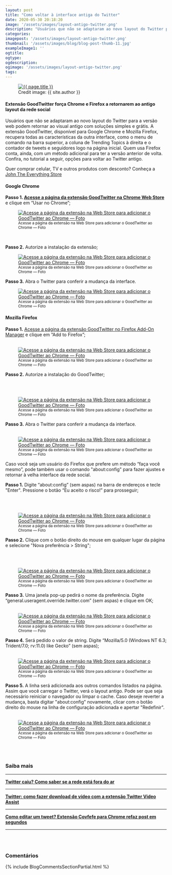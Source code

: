 ```yaml
---
layout: post
title: "Como voltar à interface antiga do Twitter"
date: 2020-05-30 20:18:20
image: '/assets/images/layout-antigo-twitter.png'
description: "Usuários que não se adaptaram ao novo layout do Twitter para a versão web podem retornar ao visual antigo com soluções simples e grátis. A extensão GoodTwitter, disponível para Google Chrome e Mozilla Firefox, recupera todas as características da outra interface, como o menu de comando na barra superior, a coluna de Trending Topics à direita e o contador de tweets e seguidores logo na página inicial..."
categories:
imagepost: '/assets/images/layout-antigo-twitter.png'
thumbnail: '/assets/images/blog/blog-post-thumb-11.jpg'
exampleImage1: ''
ogtitle:
ogtype:
ogdescription:
ogimage: '/assets/images/layout-antigo-twitter.png'
tags:
---
```

<body>
 <div class='container'>
  <div class='blog-post-body'>
    <figure class='blog-banner'>
        <a href='{{ page.url }}'>
        <img class='img-fluid' src='{{ page.imagepost }}' alt='{{ page.title }}'></a>
        <figcaption class='mt-2 text-center image-caption'>Credit image: {{ site.author }}
        <a href='{{ page.url }}' target='_blank'></a></figcaption> 
    </figure>

<h4>Extensão GoodTwitter força Chrome e Firefox a retornarem ao antigo layout da rede social</h4>

<p>
Usuários que não se adaptaram ao novo layout do Twitter para a versão web podem retornar ao visual antigo com soluções simples e grátis. A extensão GoodTwitter, disponível para Google Chrome e Mozilla Firefox, recupera todas as características da outra interface, como o menu de comando na barra superior, a coluna de Trending Topics à direita e o contador de tweets e seguidores logo na página inicial. Quem usa Firefox conta, ainda, com um método adicional para ter a versão anterior de volta. Confira, no tutorial a seguir, opções para voltar ao Twitter antigo.
</p>


<p>Quer comprar celular, TV e outros produtos com desconto? Conheça a 
<a href="https://br.pinterest.com/johneverythingstore/">John The Everything Store</a></p>

<h4>Google Chrome</h4>
<b>Passo 1. </b><b><a href="https://chrome.google.com/webstore/detail/goodtwitter/jbanhionoclikdjnjlcmefiofgjimgca"> Acesse a página da extensão GoodTwitter na Chrome Web Store</a></b> e clique em “Usar no Chrome”;
<br/>
<div class='container'>
    <div class='blog-post-body'>
      <figure class='blog-banner'>
          <a href='{{ page.url }}'>
          <img class='img-fluid' src='https://uploaddeimagens.com.br/images/002/682/704/original/goodtwitter-chrome-1.jpeg?1590954160' alt='Acesse a página da extensão na Web Store para adicionar o GoodTwitter ao Chrome — Foto'></a>
          <figcaption class='mt-2 text-center image-caption'>
          <small>Acesse a página da extensão na Web Store para adicionar o GoodTwitter ao Chrome — Foto</small>
          <a href='{{ page.url }}' target='_blank'></a></figcaption> 
      </figure>
    </div>
</div>
<br/>
<p><b>Passo 2.</b> Autorize a instalação da extensão;</p>
<div class='container'>
    <div class='blog-post-body'>
      <figure class='blog-banner'>
          <a href='{{ page.url }}'>
          <img class='img-fluid' src='https://uploaddeimagens.com.br/images/002/682/730/full/good-twitter-chrome-2.jpeg?1590954951' alt='Acesse a página da extensão na Web Store para adicionar o GoodTwitter ao Chrome — Foto'></a>
          <figcaption class='mt-2 text-center image-caption'>
          <small>Acesse a página da extensão na Web Store para adicionar o GoodTwitter ao Chrome — Foto</small>
          <a href='{{ page.url }}' target='_blank'></a></figcaption> 
      </figure>
    </div>
</div>

<b>Passo 3.</b> Abra o Twitter para conferir a mudança da interface.

<div class='container'>
    <div class='blog-post-body'>
      <figure class='blog-banner'>
          <a href='{{ page.url }}'>
          <img class='img-fluid' src='https://uploaddeimagens.com.br/images/002/682/731/original/good-twitter-chrome-3.jpeg?1590955067' alt='Acesse a página da extensão na Web Store para adicionar o GoodTwitter ao Chrome — Foto'></a>
          <figcaption class='mt-2 text-center image-caption'>
          <small>Acesse a página da extensão na Web Store para adicionar o GoodTwitter ao Chrome — Foto</small>
          <a href='{{ page.url }}' target='_blank'></a></figcaption> 
      </figure>
    </div>
</div>

<h4>Mozilla Firefox</h4>

<b>Passo 1.</b> <a href="https://chrome.google.com/webstore/detail/goodtwitter/jbanhionoclikdjnjlcmefiofgjimgca">Acesse a página da extensão GoodTwitter no Firefox Add-On Manager</a> e clique em “Add to Firefox”;
<br/><br/>
<div class='container'>
    <div class='blog-post-body'>
      <figure class='blog-banner'>
          <a href='{{ page.url }}'>
          <img class='img-fluid' src='https://uploaddeimagens.com.br/images/002/682/742/full/good-twitter-ff1.jpeg?1590955376' alt='Acesse a página da extensão na Web Store para adicionar o GoodTwitter ao Chrome — Foto'></a>
          <figcaption class='mt-2 text-center image-caption'>
          <small>Acesse a página da extensão na Web Store para adicionar o GoodTwitter ao Chrome — Foto</small>
          <a href='{{ page.url }}' target='_blank'></a></figcaption> 
      </figure>
    </div>
</div>

<b>Passo 2.</b> Autorize a instalação do GoodTwitter;

<br/><br/>
<div class='container'>
    <div class='blog-post-body'>
      <figure class='blog-banner'>
          <a href='{{ page.url }}'>
          <img class='img-fluid' src='https://uploaddeimagens.com.br/images/002/682/748/full/good-twitter-ff2.jpeg?1590955481' alt='Acesse a página da extensão na Web Store para adicionar o GoodTwitter ao Chrome — Foto'></a>
          <figcaption class='mt-2 text-center image-caption'>
          <small>Acesse a página da extensão na Web Store para adicionar o GoodTwitter ao Chrome — Foto</small>
          <a href='{{ page.url }}' target='_blank'></a></figcaption> 
      </figure>
    </div>
</div>

<b>Passo 3.</b> Abra o Twitter para conferir a mudança da interface.
<br/><br/>
<div class='container'>
    <div class='blog-post-body'>
      <figure class='blog-banner'>
          <a href='{{ page.url }}'>
          <img class='img-fluid' src='{{ page.imagepost }}' alt='Acesse a página da extensão na Web Store para adicionar o GoodTwitter ao Chrome — Foto'></a>
          <figcaption class='mt-2 text-center image-caption'>
          <small>Acesse a página da extensão na Web Store para adicionar o GoodTwitter ao Chrome — Foto</small>
          <a href='{{ page.url }}' target='_blank'></a></figcaption> 
      </figure>
    </div>
</div>

<p>
Caso você seja um usuário do Firefox que prefere um método “faça você mesmo”, pode também usar o comando "about:config" para fazer ajustes e retornar à velha interface da rede social.
</p>

<p>
<b>Passo 1.</b> Digite “about:config” (sem aspas) na barra de endereços e tecle "Enter". Pressione o botão “Eu aceito o risco!” para prosseguir;
</p>
<br/><br/>
<div class='container'>
    <div class='blog-post-body'>
      <figure class='blog-banner'>
          <a href='{{ page.url }}'>
          <img class='img-fluid' src='https://uploaddeimagens.com.br/images/002/682/755/full/about-config-ff1.jpeg?1590955684' alt='Acesse a página da extensão na Web Store para adicionar o GoodTwitter ao Chrome — Foto'></a>
          <figcaption class='mt-2 text-center image-caption'>
          <small>Acesse a página da extensão na Web Store para adicionar o GoodTwitter ao Chrome — Foto</small>
          <a href='{{ page.url }}' target='_blank'></a></figcaption> 
      </figure>
    </div>
</div>

<b>Passo 2.</b> Clique com o botão direito do mouse em qualquer lugar da página e selecione "Nova preferência > String";

<br/><br/>
<div class='container'>
    <div class='blog-post-body'>
      <figure class='blog-banner'>
          <a href='{{ page.url }}'>
          <img class='img-fluid' src='https://uploaddeimagens.com.br/images/002/682/756/full/about-config-ff2.jpeg?1590955826' alt='Acesse a página da extensão na Web Store para adicionar o GoodTwitter ao Chrome — Foto'></a>
          <figcaption class='mt-2 text-center image-caption'>
          <small>Acesse a página da extensão na Web Store para adicionar o GoodTwitter ao Chrome — Foto</small>
          <a href='{{ page.url }}' target='_blank'></a></figcaption> 
      </figure>
    </div>
</div>

<b>Passo 3.</b> Uma janela pop-up pedirá o nome da preferência. Digite “general.useragent.override.twitter.com” (sem aspas) e clique em OK;
<br/><br/>
<div class='container'>
    <div class='blog-post-body'>
      <figure class='blog-banner'>
          <a href='{{ page.url }}'>
          <img class='img-fluid' src='https://uploaddeimagens.com.br/images/002/682/760/full/about-config-ff3.jpeg?1590955908' alt='Acesse a página da extensão na Web Store para adicionar o GoodTwitter ao Chrome — Foto'></a>
          <figcaption class='mt-2 text-center image-caption'>
          <small>Acesse a página da extensão na Web Store para adicionar o GoodTwitter ao Chrome — Foto</small>
          <a href='{{ page.url }}' target='_blank'></a></figcaption> 
      </figure>
    </div>
</div>

<b>Passo 4.</b> Será pedido o valor de string. Digite “Mozilla/5.0 (Windows NT 6.3; Trident/7.0; rv:11.0) like Gecko” (sem aspas);
<br/><br/>
<div class='container'>
    <div class='blog-post-body'>
      <figure class='blog-banner'>
          <a href='{{ page.url }}'>
          <img class='img-fluid' src='https://uploaddeimagens.com.br/images/002/682/764/full/about-config-ff4.jpeg?1590956026' alt='Acesse a página da extensão na Web Store para adicionar o GoodTwitter ao Chrome — Foto'></a>
          <figcaption class='mt-2 text-center image-caption'>
          <small>Acesse a página da extensão na Web Store para adicionar o GoodTwitter ao Chrome — Foto</small>
          <a href='{{ page.url }}' target='_blank'></a></figcaption> 
      </figure>
    </div>
</div>

<b>Passo 5.</b> A linha será adicionada aos outros comandos listados na página. Assim que você carregar o Twitter, verá o layout antigo. Pode ser que seja necessário reiniciar o navegador ou limpar o cache. Caso deseje reverter a mudança, basta digitar "about:config" novamente, clicar com o botão direito do mouse na linha de configuração adicionada e apertar "Redefinir".
<br/><br/>
<div class='container'>
    <div class='blog-post-body'>
      <figure class='blog-banner'>
          <a href='{{ page.url }}'>
          <img class='img-fluid' src='https://uploaddeimagens.com.br/images/002/682/765/full/about-config-ff5.jpeg?1590956069' alt='Acesse a página da extensão na Web Store para adicionar o GoodTwitter ao Chrome — Foto'></a>
          <figcaption class='mt-2 text-center image-caption'>
          <small>Acesse a página da extensão na Web Store para adicionar o GoodTwitter ao Chrome — Foto</small>
          <a href='{{ page.url }}' target='_blank'></a></figcaption> 
      </figure>
    </div>
</div>
<br/><br/>

<h3>Saiba mais</h3>
<hr>

<a href="#"><b>Twitter caiu? Como saber se a rede está fora do ar</b></a>
<hr>

<a href="#"><b>Twitter: como fazer download de vídeo com a extensão Twitter Video Assist</b></a>
<hr>

<a href="#"><b>Como editar um tweet? Extensão Covfefe para Chrome refaz post em segundos</b></a>
<hr>
<br/><br/>
<h3>Comentários</h3>
{% include BlogCommentsSectionPartial.html %}

